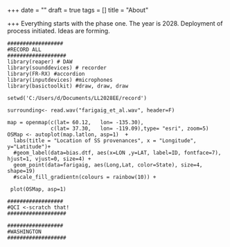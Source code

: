 +++
date = ""
draft = true
tags = []
title = "About"

+++
Everything starts with the phase one. The year is 2028. Deployment of process initiated. Ideas are forming.

    ##################
    #RECORD ALL
    ###################
    library(reaper) # DAW
    library(sounddevices) # recorder
    library(FR-RX) #accordion
    library(inputdevices) #microphones
    library(basictoolkit) #draw, draw, draw
    
    setwd('C:/Users/d/Documents/LL2028EE/record')
    
    surrounding<- read.wav("farigaig_et_al.wav", header=F)
    
    map = openmap(c(lat= 60.12,   lon= -135.30),
                  c(lat= 37.30,   lon= -119.09),type= "esri", zoom=5)
    OSMap <- autoplot(map.latlon, asp=1)  +
      labs(title = "Location of SS provenances", x = "Longitude", y="Latitude")+
      #geom_label(data=bias.dtf, aes(x=LON ,y=LAT, label=ID, fontface=7), hjust=1, vjust=0, size=4) +
      geom_point(data=farigaig, aes(Long,Lat, color=State), size=4, shape=19)
      #scale_fill_gradientn(colours = rainbow(10)) +
     
     plot(OSMap, asp=1)
    
    ##################
    #QCI <-scratch that!
    ###################
    
    ##################
    #WASHINGTON
    ###################